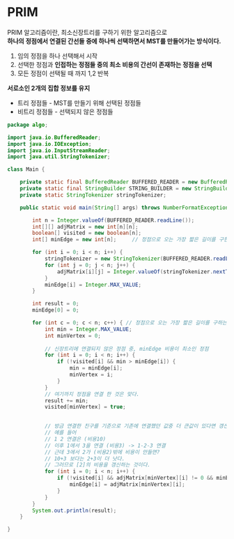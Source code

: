 # PRIM    
PRIM 알고리즘이란, 최소신장트리를 구하기 위한 알고리즘으로      
**하나의 정점에서 연결된 간선들 중에 하나씩 선택하면서 MST를 만들어가는 방식이다.**     
       
1. 임의 정점을 하나 선택해서 시작     
2. 선택한 정점과 **인접하는 정점들 중의 최소 비용의 간선이 존재하는 정점을 선택**     
3. 모든 정점이 선택될 때 까지 1,2 반복 
   
**서로소인 2개의 집합 정보를 유지**   
* 트리 정점들 - MST를 만들기 위해 선택된 정점들 
* 비트리 정점들 - 선택되지 않은 정점들  



```java
package algo;

import java.io.BufferedReader;
import java.io.IOException;
import java.io.InputStreamReader;
import java.util.StringTokenizer;

class Main {

	private static final BufferedReader BUFFERED_READER = new BufferedReader(new InputStreamReader(System.in));
	private static final StringBuilder STRING_BUILDER = new StringBuilder();
	private static StringTokenizer stringTokenizer;

	public static void main(String[] args) throws NumberFormatException, IOException {

		int n = Integer.valueOf(BUFFERED_READER.readLine());
		int[][] adjMatrix = new int[n][n];
		boolean[] visited = new boolean[n];
		int[] minEdge = new int[n];		// 정점으로 오는 가장 짧은 길이를 구한 값  

		for (int i = 0; i < n; i++) {
			stringTokenizer = new StringTokenizer(BUFFERED_READER.readLine(), " ");
			for (int j = 0; j < n; j++) {
				adjMatrix[i][j] = Integer.valueOf(stringTokenizer.nextToken());
			}
			minEdge[i] = Integer.MAX_VALUE;
		}

		int result = 0;
		minEdge[0] = 0;

		for (int c = 0; c < n; c++) { // 정점으로 오는 가장 짧은 길이를 구하는 로직 
			int min = Integer.MAX_VALUE;
			int minVertex = 0;
			
			// 신장트리에 연결되지 않은 정점 중, minEdge 비용이 최소인 정점  
			for (int i = 0; i < n; i++) {
				if (!visited[i] && min > minEdge[i]) {
					min = minEdge[i];
					minVertex = i;
				}
			}
			// 여기까지 정점을 연결 한 것은 맞다.			
			result += min;
			visited[minVertex] = true;

			
			// 방금 연결한 친구를 기준으로 기존에 연결했던 값중 더 큰값이 있다면 갱신한다.  
			// 예를 들어 
			// 1 2 연결은 (비용10) 
			// 이후 1에서 3을 연결 (비용3) -> 1-2-3 연결
			// 근데 3에서 2가 (비용2)밖에 비용이 안들면?
			// 10+3 보다는 2+3이 더 낫다.  
			// 그러므로 [2]의 비용을 갱신하는 것이다.      
			for (int i = 0; i < n; i++) {
				if (!visited[i] && adjMatrix[minVertex][i] != 0 && minEdge[i] > adjMatrix[minVertex][i]) {
					minEdge[i] = adjMatrix[minVertex][i];
				}
			}
		}
		System.out.println(result);
	}

}
```
